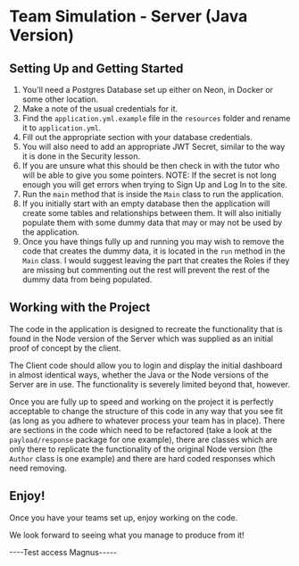 # Team Simulation - Server (Java Version)

## Setting Up and Getting Started

1. You'll need a Postgres Database set up either on Neon, in Docker or some other location. 
2. Make a note of the usual credentials for it.
3. Find the `application.yml.example` file in the `resources` folder and rename it to `application.yml`.
4. Fill out the appropriate section with your database credentials.
5. You will also need to add an appropriate JWT Secret, similar to the way it is done in the Security lesson.
6. If you are unsure what this should be then check in with the tutor who will be able to give you some pointers. NOTE: If the secret is not long enough you will get errors when trying to Sign Up and Log In to the site.
7. Run the `main` method that is inside the `Main` class to run the application.
8. If you initially start with an empty database then the application will create some tables and relationships between them. It will also initially populate them with some dummy data that may or may not be used by the application.
9. Once you have things fully up and running you may wish to remove the code that creates the dummy data, it is located in the `run` method in the `Main` class. I would suggest leaving the part that creates the Roles if they are missing but commenting out the rest will prevent the rest of the dummy data from being populated.

## Working with the Project

The code in the application is designed to recreate the functionality that is found in the Node version of the Server which was supplied as an initial proof of concept by the client.

The Client code should allow you to login and display the initial dashboard in almost identical ways, whether the Java or the Node versions of the Server are in use. The functionality is severely limited beyond that, however.

Once you are fully up to speed and working on the project it is perfectly acceptable to change the structure of this code in any way that you see fit (as long as you adhere to whatever process your team has in place). There are sections in the code which need to be refactored (take a look at the `payload/response` package for one example), there are classes which are only there to replicate the functionality of the original Node version (the `Author` class is one example) and there are hard coded responses which need removing. 

## Enjoy!

Once you have your teams set up, enjoy working on the code.

We look forward to seeing what you manage to produce from it!

----Test access Magnus-----
